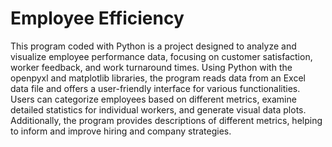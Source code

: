 # Employee Efficiency

This program coded with Python is a project designed to analyze and visualize employee performance data, focusing on customer satisfaction, worker feedback, and work turnaround times. Using Python with the openpyxl and matplotlib libraries, the program reads data from an Excel data file and offers a user-friendly interface for various functionalities. Users can categorize employees based on different metrics, examine detailed statistics for individual workers, and generate visual data plots. Additionally, the program provides descriptions of different metrics, helping to inform and improve hiring and company strategies.






